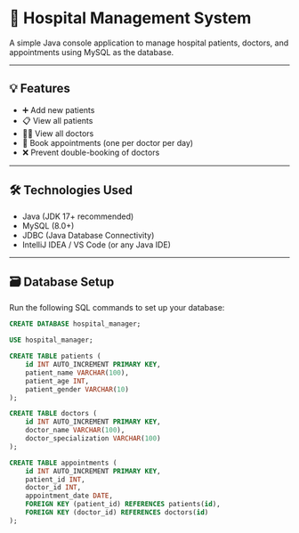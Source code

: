 # 🏥 Hospital Management System

A simple Java console application to manage hospital patients, doctors, and appointments using MySQL as the database.

---

## 💡 Features

- ➕ Add new patients
- 📋 View all patients
- 🧑‍⚕️ View all doctors
- 📅 Book appointments (one per doctor per day)
- ❌ Prevent double-booking of doctors

---

## 🛠️ Technologies Used

- Java (JDK 17+ recommended)
- MySQL (8.0+)
- JDBC (Java Database Connectivity)
- IntelliJ IDEA / VS Code (or any Java IDE)

---

## 🗃️ Database Setup

Run the following SQL commands to set up your database:

```sql
CREATE DATABASE hospital_manager;

USE hospital_manager;

CREATE TABLE patients (
    id INT AUTO_INCREMENT PRIMARY KEY,
    patient_name VARCHAR(100),
    patient_age INT,
    patient_gender VARCHAR(10)
);

CREATE TABLE doctors (
    id INT AUTO_INCREMENT PRIMARY KEY,
    doctor_name VARCHAR(100),
    doctor_specialization VARCHAR(100)
);

CREATE TABLE appointments (
    id INT AUTO_INCREMENT PRIMARY KEY,
    patient_id INT,
    doctor_id INT,
    appointment_date DATE,
    FOREIGN KEY (patient_id) REFERENCES patients(id),
    FOREIGN KEY (doctor_id) REFERENCES doctors(id)
);
